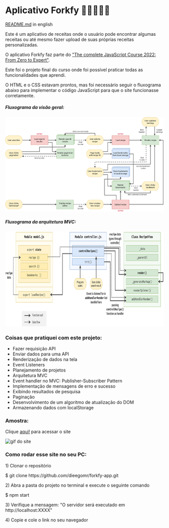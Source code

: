 <h1>Aplicativo Forkfy 👨🏼‍🍳🍔🍕</h1>

<p><a href="https://github.com/dieegomr/mapty-app/blob/main/README.md">README.md</a> in english</p>
<p>
Este é um aplicativo de receitas onde o usuário pode encontrar algumas receitas ou até mesmo fazer upload de suas próprias receitas personalizadas.</p>
<p>O aplicativo Forkfy faz parte do <a href="https://www.udemy.com/course/the-complete-javascript-course/?utm_source=adwords&utm_medium=udemyads&utm_campaign=WebDevelopment_v.PROF_la.EN_cc.BR_ti.8322&utm_content= deal4584&utm_term=_._ag_108455848694_._ad_467154447027_._kw__._de_c_._dm__._pl__._ti_dsa-774930035449_._li_1031586_._pd__._&matchtype=&gclid=CjwKCAjw14uVBhBEEiwAaufYx9TbRKLGzNDmGQA8PAaGk99qGom4VgQpkeWedZuxHN_Cs1e6m0LX0BoCUJQQAvD_BwE">"The complete JavaScript Course 2022: From Zero to Expert"</a>.</ p>
<p>Este foi o projeto final do curso onde foi possível praticar todas as funcionalidades que aprendi.
</p>

<p>
O HTML e o CSS estavam prontos, mas foi necessário seguir o fluxograma abaixo para implementar o código JavaScript para que o site funcionasse corretamente. </p>

<h5>Fluxograma da visão geral:</h5>
<img src="./readme_images/forkfy-overview-flowchart.png" alt="flowchart" width="600" height="300">
<h5>Fluxograma da arquitetura MVC: </h5>
<img src="./readme_images/forkfy-architecture-flowchart.png" alt="flowchart" width="600" height="300">

<h3>Coisas que pratiquei com este projeto:</h3>
<ul>
<li>Fazer requisição API</li>
<li>Enviar dados para uma API</li>
<li>Renderização de dados na tela</li>
<li>Event Listeners</li>
<li>Planejamento de projetos</li>
<li>Arquitetura MVC</li>
<li>Event handler no MVC: Publisher-Subscriber Pattern</li>
<li>Implementação de mensagens de erro e sucesso</li>
<li>Exibindo resultados de pesquisa</li>
<li>Paginação</li>
<li>Desenvolvimento de um algoritmo de atualização do DOM</li>
<li>Armazenando dados com localStorage</li>
</ul>

<h3>Amostra:</h3>
<p>Clique <a href="https://dieegomr.github.io/forkfy-app/">aqui!</a> para acessar o site</p>
<img src="./readme_images/forkfy-app.gif" alt="gif do site" largura="800" altura="500">

<h3>Como rodar esse site no seu PC:</h3>

<p> 1) Clonar o repositório </p>
<p> $ git clone https://github.com/dieegomr/forkfy-app.git</p>
<p> 2) Abra a pasta do projeto no terminal e execute o seguinte comando</p>
<p> $ npm start</p>
<p> 3) Verifique a mensagem: "O servidor será executado em http://localhost:XXXX"</p>
<p> 4) Copie e cole o link no seu navegador</p>
